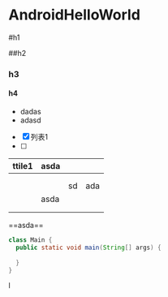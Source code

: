 # AndroidHelloWorld



#h1

##h2

### h3

#### h4



+ dadas
+ adasd



+ [x] 列表1
+ [ ] 



| ttile1 | asda |      |      |
| ------ | ---- | ---- | ---- |
|        |      |      |      |
|        |      |      |      |
|        |      | sd   | ada  |
|        | asda |      |      |
|        |      |      |      |
|        |      |      |      |



==asda==



```java
class Main {
  public static void main(String[] args) {
    
  }
}
```

l